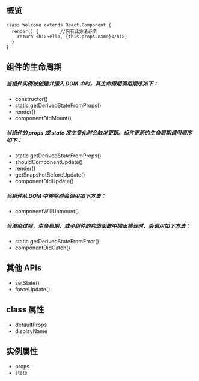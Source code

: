 ## 概览
```
class Welcome extends React.Component {
  render() {        //只有此方法必须
    return <h1>Hello, {this.props.name}</h1>;
  }
}
```
## 组件的生命周期
##### 当组件实例被创建并插入 DOM 中时，其生命周期调用顺序如下：
- constructor()
- static getDerivedStateFromProps()
- render()
- componentDidMount()  

##### 当组件的 props 或 state 发生变化时会触发更新。组件更新的生命周期调用顺序如下：
- static getDerivedStateFromProps()
- shouldComponentUpdate()
- render()
- getSnapshotBeforeUpdate()
- componentDidUpdate()
##### 当组件从 DOM 中移除时会调用如下方法：
- componentWillUnmount()
##### 当渲染过程，生命周期，或子组件的构造函数中抛出错误时，会调用如下方法：
- static getDerivedStateFromError()
- componentDidCatch()
## 其他 APIs
- setState()
- forceUpdate()
## class 属性
- defaultProps
- displayName
## 实例属性
- props
- state
